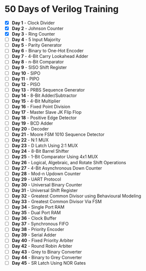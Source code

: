 # 50 Days of Verilog Training

- [x] **Day 1** - Clock Divider  
- [x] **Day 2** - Johnson Counter  
- [x] **Day 3** - Ring Counter  
- [ ] **Day 4** - 5 Input Majority  
- [ ] **Day 5** - Parity Generator  
- [ ] **Day 6** - Binary to One-Hot Encoder  
- [ ] **Day 7** - 4-Bit Carry Lookahead Adder  
- [ ] **Day 8** - n-Bit Comparator  
- [ ] **Day 9** - SISO Shift Register  
- [ ] **Day 10** - SIPO  
- [ ] **Day 11** - PIPO  
- [ ] **Day 12** - PISO  
- [ ] **Day 13** - PRBS Sequence Generator  
- [ ] **Day 14** - 8-Bit Adder/Subtractor  
- [ ] **Day 15** - 4-Bit Multiplier  
- [ ] **Day 16** - Fixed Point Division  
- [ ] **Day 17** - Master Slave JK Flip Flop  
- [ ] **Day 18** - Positive Edge Detector  
- [ ] **Day 19** - BCD Adder  
- [ ] **Day 20** - Decoder  
- [ ] **Day 21** - Moore FSM 1010 Sequence Detector  
- [ ] **Day 22** - N:1 MUX  
- [ ] **Day 23** - D Latch Using 2:1 MUX  
- [ ] **Day 24** - 8-Bit Barrel Shifter  
- [ ] **Day 25** - 1-Bit Comparator Using 4x1 MUX  
- [ ] **Day 26** - Logical, Algebraic, and Rotate Shift Operations  
- [ ] **Day 27** - 4-Bit Asynchronous Down Counter  
- [ ] **Day 28** - Mod-n Updown Counter  
- [ ] **Day 29** - UART Protocol  
- [ ] **Day 30** - Universal Binary Counter  
- [ ] **Day 31** - Universal Shift Register  
- [ ] **Day 32** - Greatest Common Divisor using Behavioural Modeling  
- [ ] **Day 33** - Greatest Common Divisor Via FSM  
- [ ] **Day 34** - Single Port RAM  
- [ ] **Day 35** - Dual Port RAM  
- [ ] **Day 36** - Clock Buffer  
- [ ] **Day 37** - Synchronous FIFO  
- [ ] **Day 38** - Priority Encoder  
- [ ] **Day 39** - Serial Adder  
- [ ] **Day 40** - Fixed Priority Arbiter  
- [ ] **Day 42** - Round Robin Arbiter  
- [ ] **Day 43** - Grey to Binary Converter  
- [ ] **Day 44** - Binary to Grey Converter  
- [ ] **Day 45** - SR Latch Using NOR Gates  
